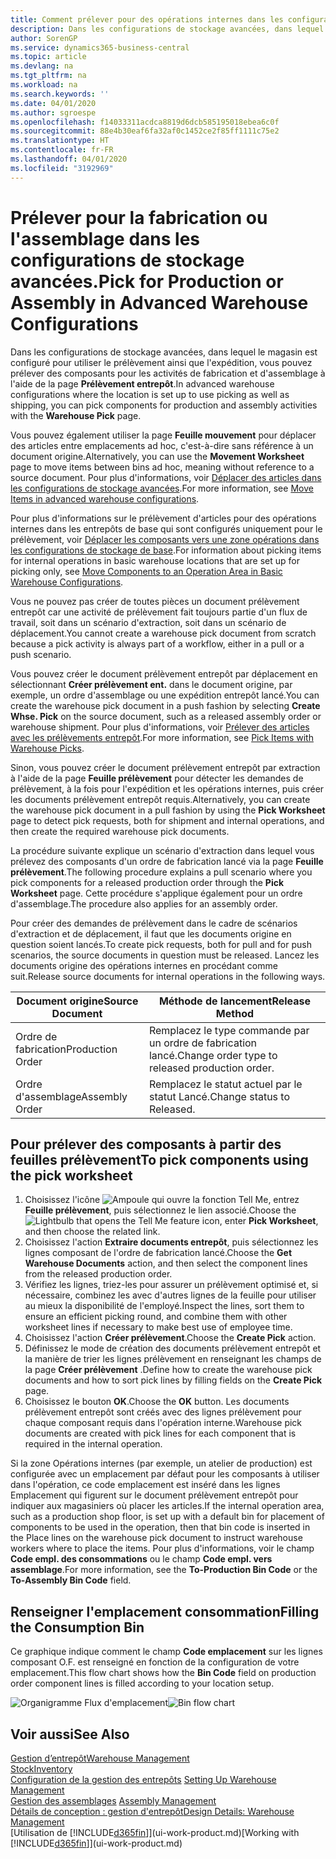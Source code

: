 ```yaml
---
title: Comment prélever pour des opérations internes dans les configurations de stockage avancées | Microsoft Docs
description: Dans les configurations de stockage avancées, dans lequel le magasin est configuré pour utiliser le prélèvement ainsi que l'expédition, vous pouvez prélever des composants pour les activités de fabrication et d'assemblage à l'aide de la page **Prélèvement entrepôt**.
author: SorenGP
ms.service: dynamics365-business-central
ms.topic: article
ms.devlang: na
ms.tgt_pltfrm: na
ms.workload: na
ms.search.keywords: ''
ms.date: 04/01/2020
ms.author: sgroespe
ms.openlocfilehash: f14033311acdca8819d6dcb585195018ebea6c0f
ms.sourcegitcommit: 88e4b30eaf6fa32af0c1452ce2f85ff1111c75e2
ms.translationtype: HT
ms.contentlocale: fr-FR
ms.lasthandoff: 04/01/2020
ms.locfileid: "3192969"
---
```

# <a name="pick-for-production-or-assembly-in-advanced-warehouse-configurations"></a><span data-ttu-id="bb2be-103">Prélever pour la fabrication ou l'assemblage dans les configurations de stockage avancées.</span><span class="sxs-lookup"><span data-stu-id="bb2be-103">Pick for Production or Assembly in Advanced Warehouse Configurations</span></span>
<span data-ttu-id="bb2be-104">Dans les configurations de stockage avancées, dans lequel le magasin est configuré pour utiliser le prélèvement ainsi que l'expédition, vous pouvez prélever des composants pour les activités de fabrication et d'assemblage à l'aide de la page **Prélèvement entrepôt**.</span><span class="sxs-lookup"><span data-stu-id="bb2be-104">In advanced warehouse configurations where the location is set up to use picking as well as shipping, you can pick components for production and assembly activities with the **Warehouse Pick** page.</span></span>  

<span data-ttu-id="bb2be-105">Vous pouvez également utiliser la page **Feuille mouvement** pour déplacer des articles entre emplacements ad hoc, c'est-à-dire sans référence à un document origine.</span><span class="sxs-lookup"><span data-stu-id="bb2be-105">Alternatively, you can use the **Movement Worksheet** page to move items between bins ad hoc, meaning without reference to a source document.</span></span> <span data-ttu-id="bb2be-106">Pour plus d'informations, voir [Déplacer des articles dans les configurations de stockage avancées](warehouse-how-to-move-items-in-advanced-warehousing.md).</span><span class="sxs-lookup"><span data-stu-id="bb2be-106">For more information, see [Move Items in advanced warehouse configurations](warehouse-how-to-move-items-in-advanced-warehousing.md).</span></span>  

<span data-ttu-id="bb2be-107">Pour plus d'informations sur le prélèvement d'articles pour des opérations internes dans les entrepôts de base qui sont configurés uniquement pour le prélèvement, voir [Déplacer les composants vers une zone opérations dans les configurations de stockage de base](warehouse-how-to-move-components-to-an-operation-area-in-basic-warehousing.md).</span><span class="sxs-lookup"><span data-stu-id="bb2be-107">For information about picking items for internal operations in basic warehouse locations that are set up for picking only, see [Move Components to an Operation Area in Basic Warehouse Configurations](warehouse-how-to-move-components-to-an-operation-area-in-basic-warehousing.md).</span></span>  

<span data-ttu-id="bb2be-108">Vous ne pouvez pas créer de toutes pièces un document prélèvement entrepôt car une activité de prélèvement fait toujours partie d'un flux de travail, soit dans un scénario d'extraction, soit dans un scénario de déplacement.</span><span class="sxs-lookup"><span data-stu-id="bb2be-108">You cannot create a warehouse pick document from scratch because a pick activity is always part of a workflow, either in a pull or a push scenario.</span></span>  

<span data-ttu-id="bb2be-109">Vous pouvez créer le document prélèvement entrepôt par déplacement en sélectionnant **Créer prélèvement ent.** dans le document origine, par exemple, un ordre d'assemblage ou une expédition entrepôt lancé.</span><span class="sxs-lookup"><span data-stu-id="bb2be-109">You can create the warehouse pick document in a push fashion by selecting **Create Whse. Pick** on the source document, such as a released assembly order or warehouse shipment.</span></span> <span data-ttu-id="bb2be-110">Pour plus d'informations, voir [Prélever des articles avec les prélèvements entrepôt](warehouse-how-to-pick-items-for-warehouse-shipment.md).</span><span class="sxs-lookup"><span data-stu-id="bb2be-110">For more information, see [Pick Items with Warehouse Picks](warehouse-how-to-pick-items-for-warehouse-shipment.md).</span></span>  

<span data-ttu-id="bb2be-111">Sinon, vous pouvez créer le document prélèvement entrepôt par extraction à l'aide de la page **Feuille prélèvement** pour détecter les demandes de prélèvement, à la fois pour l'expédition et les opérations internes, puis créer les documents prélèvement entrepôt requis.</span><span class="sxs-lookup"><span data-stu-id="bb2be-111">Alternatively, you can create the warehouse pick document in a pull fashion by using the **Pick Worksheet** page to detect pick requests, both for shipment and internal operations, and then create the required warehouse pick documents.</span></span>  

<span data-ttu-id="bb2be-112">La procédure suivante explique un scénario d'extraction dans lequel vous prélevez des composants d'un ordre de fabrication lancé via la page **Feuille prélèvement**.</span><span class="sxs-lookup"><span data-stu-id="bb2be-112">The following procedure explains a pull scenario where you pick components for a released production order through the **Pick Worksheet** page.</span></span> <span data-ttu-id="bb2be-113">Cette procédure s'applique également pour un ordre d'assemblage.</span><span class="sxs-lookup"><span data-stu-id="bb2be-113">The procedure also applies for an assembly order.</span></span>  

<span data-ttu-id="bb2be-114">Pour créer des demandes de prélèvement dans le cadre de scénarios d'extraction et de déplacement, il faut que les documents origine en question soient lancés.</span><span class="sxs-lookup"><span data-stu-id="bb2be-114">To create pick requests, both for pull and for push scenarios, the source documents in question must be released.</span></span> <span data-ttu-id="bb2be-115">Lancez les documents origine des opérations internes en procédant comme suit.</span><span class="sxs-lookup"><span data-stu-id="bb2be-115">Release source documents for internal operations in the following ways.</span></span>  

|<span data-ttu-id="bb2be-116">Document origine</span><span class="sxs-lookup"><span data-stu-id="bb2be-116">Source Document</span></span>|<span data-ttu-id="bb2be-117">Méthode de lancement</span><span class="sxs-lookup"><span data-stu-id="bb2be-117">Release Method</span></span>|  
|---------------------|--------------------|  
|<span data-ttu-id="bb2be-118">Ordre de fabrication</span><span class="sxs-lookup"><span data-stu-id="bb2be-118">Production Order</span></span>|<span data-ttu-id="bb2be-119">Remplacez le type commande par un ordre de fabrication lancé.</span><span class="sxs-lookup"><span data-stu-id="bb2be-119">Change order type to released production order.</span></span>|  
|<span data-ttu-id="bb2be-120">Ordre d'assemblage</span><span class="sxs-lookup"><span data-stu-id="bb2be-120">Assembly Order</span></span>|<span data-ttu-id="bb2be-121">Remplacez le statut actuel par le statut Lancé.</span><span class="sxs-lookup"><span data-stu-id="bb2be-121">Change status to Released.</span></span>|  

## <a name="to-pick-components-using-the-pick-worksheet"></a><span data-ttu-id="bb2be-122">Pour prélever des composants à partir des feuilles prélèvement</span><span class="sxs-lookup"><span data-stu-id="bb2be-122">To pick components using the pick worksheet</span></span>  
1.  <span data-ttu-id="bb2be-123">Choisissez l'icône ![Ampoule qui ouvre la fonction Tell Me](media/ui-search/search_small.png "Dites-moi ce que vous voulez faire"), entrez **Feuille prélèvement**, puis sélectionnez le lien associé.</span><span class="sxs-lookup"><span data-stu-id="bb2be-123">Choose the ![Lightbulb that opens the Tell Me feature](media/ui-search/search_small.png "Tell me what you want to do") icon, enter **Pick Worksheet**, and then choose the related link.</span></span>  
2.  <span data-ttu-id="bb2be-124">Choisissez l'action **Extraire documents entrepôt**, puis sélectionnez les lignes composant de l'ordre de fabrication lancé.</span><span class="sxs-lookup"><span data-stu-id="bb2be-124">Choose the **Get Warehouse Documents** action, and then select the component lines from the released production order.</span></span>  
3.  <span data-ttu-id="bb2be-125">Vérifiez les lignes, triez-les pour assurer un prélèvement optimisé et, si nécessaire, combinez les avec d'autres lignes de la feuille pour utiliser au mieux la disponibilité de l'employé.</span><span class="sxs-lookup"><span data-stu-id="bb2be-125">Inspect the lines, sort them to ensure an efficient picking round, and combine them with other worksheet lines if necessary to make best use of employee time.</span></span>  
4.  <span data-ttu-id="bb2be-126">Choisissez l'action **Créer prélèvement**.</span><span class="sxs-lookup"><span data-stu-id="bb2be-126">Choose the **Create Pick** action.</span></span>  
5.  <span data-ttu-id="bb2be-127">Définissez le mode de création des documents prélèvement entrepôt et la manière de trier les lignes prélèvement en renseignant les champs de la page **Créer prélèvement** .</span><span class="sxs-lookup"><span data-stu-id="bb2be-127">Define how to create the warehouse pick documents and how to sort pick lines by filling fields on the **Create Pick** page.</span></span>  
6.  <span data-ttu-id="bb2be-128">Choisissez le bouton **OK**.</span><span class="sxs-lookup"><span data-stu-id="bb2be-128">Choose the **OK** button.</span></span> <span data-ttu-id="bb2be-129">Les documents prélèvement entrepôt sont créés avec des lignes prélèvement pour chaque composant requis dans l'opération interne.</span><span class="sxs-lookup"><span data-stu-id="bb2be-129">Warehouse pick documents are created with pick lines for each component that is required in the internal operation.</span></span>  

<span data-ttu-id="bb2be-130">Si la zone Opérations internes (par exemple, un atelier de production) est configurée avec un emplacement par défaut pour les composants à utiliser dans l'opération, ce code emplacement est inséré dans les lignes Emplacement qui figurent sur le document prélèvement entrepôt pour indiquer aux magasiniers où placer les articles.</span><span class="sxs-lookup"><span data-stu-id="bb2be-130">If the internal operation area, such as a production shop floor, is set up with a default bin for placement of components to be used in the operation, then that bin code is inserted in the Place lines on the warehouse pick document to instruct warehouse workers where to place the items.</span></span> <span data-ttu-id="bb2be-131">Pour plus d'informations, voir le champ **Code empl. des consommations** ou le champ **Code empl. vers assemblage**.</span><span class="sxs-lookup"><span data-stu-id="bb2be-131">For more information, see the **To-Production Bin Code** or the **To-Assembly Bin Code** field.</span></span>

## <a name="filling-the-consumption-bin"></a><span data-ttu-id="bb2be-132">Renseigner l'emplacement consommation</span><span class="sxs-lookup"><span data-stu-id="bb2be-132">Filling the Consumption Bin</span></span>
<span data-ttu-id="bb2be-133">Ce graphique indique comment le champ **Code emplacement** sur les lignes composant O.F. est renseigné en fonction de la configuration de votre emplacement.</span><span class="sxs-lookup"><span data-stu-id="bb2be-133">This flow chart shows how the **Bin Code** field on production order component lines is filled according to your location setup.</span></span>

<span data-ttu-id="bb2be-134">![Organigramme Flux d'emplacement](media/binflow.png "BinFlow")</span><span class="sxs-lookup"><span data-stu-id="bb2be-134">![Bin flow chart](media/binflow.png "BinFlow")</span></span>  

## <a name="see-also"></a><span data-ttu-id="bb2be-135">Voir aussi</span><span class="sxs-lookup"><span data-stu-id="bb2be-135">See Also</span></span>
[<span data-ttu-id="bb2be-136">Gestion d’entrepôt</span><span class="sxs-lookup"><span data-stu-id="bb2be-136">Warehouse Management</span></span>](warehouse-manage-warehouse.md)  
[<span data-ttu-id="bb2be-137">Stock</span><span class="sxs-lookup"><span data-stu-id="bb2be-137">Inventory</span></span>](inventory-manage-inventory.md)  
<span data-ttu-id="bb2be-138">[Configuration de la gestion des entrepôts](warehouse-setup-warehouse.md)   </span><span class="sxs-lookup"><span data-stu-id="bb2be-138">[Setting Up Warehouse Management](warehouse-setup-warehouse.md)   </span></span>  
<span data-ttu-id="bb2be-139">[Gestion des assemblages](assembly-assemble-items.md)  </span><span class="sxs-lookup"><span data-stu-id="bb2be-139">[Assembly Management](assembly-assemble-items.md)  </span></span>  
[<span data-ttu-id="bb2be-140">Détails de conception : gestion d'entrepôt</span><span class="sxs-lookup"><span data-stu-id="bb2be-140">Design Details: Warehouse Management</span></span>](design-details-warehouse-management.md)  
<span data-ttu-id="bb2be-141">[Utilisation de [!INCLUDE[d365fin](includes/d365fin_md.md)]](ui-work-product.md)</span><span class="sxs-lookup"><span data-stu-id="bb2be-141">[Working with [!INCLUDE[d365fin](includes/d365fin_md.md)]](ui-work-product.md)</span></span>
